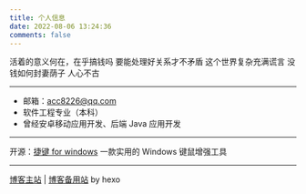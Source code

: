 ```yaml
---
title: 个人信息
date: 2022-08-06 13:24:36
comments: false
---
```


活着的意义何在，在乎搞钱吗
要能处理好关系才不矛盾
这个世界复杂充满谎言
没钱如何封妻荫子
人心不古

- - -

* 邮箱：[acc8226@qq.com](mailto:acc8226@qq.com)
* 软件工程专业（本科）
* 曾经安卓移动应用开发、后端 Java 应用开发

- - -

开源：[捷键 for windows](http://acc8226.test.upcdn.net) 一款实用的 Windows 键鼠增强工具

- - -

[博客主站](https://feipig.fun/) | [博客备用站](https://acc8226.onrender.com/) by hexo
